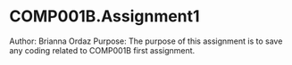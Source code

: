 # COMP001B.Assignment1
Author: Brianna Ordaz
Purpose: The purpose of this assignment is to save any coding related to COMP001B first assignment.